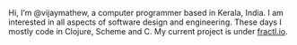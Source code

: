 Hi, I’m @vijaymathew, a computer programmer based in Kerala, India. I am interested in all aspects of software design and engineering.
These days I mostly code in Clojure, Scheme and C. My current project is under [fractl.io](https://github.com/fractl-io/fractl).
